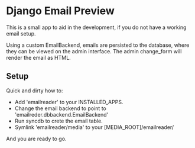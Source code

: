 Django Email Preview
===================

This is a small app to aid in the development, if you do not have a working email setup.

Using a custom EmailBackend, emails are persisted to the database, where they can be viewed on the admin interface.
The admin change_form will render the email as HTML.

Setup
-----

Quick and dirty how to:

* Add 'emailreader' to your INSTALLED_APPS.
* Change the email backend to point to  'emailreder.dbbackend.EmailBackend'
* Run syncdb to crete the email table.
* Symlink 'emailreader/media' to your [MEDIA_ROOT]/emailreader/

And you are ready to go.
